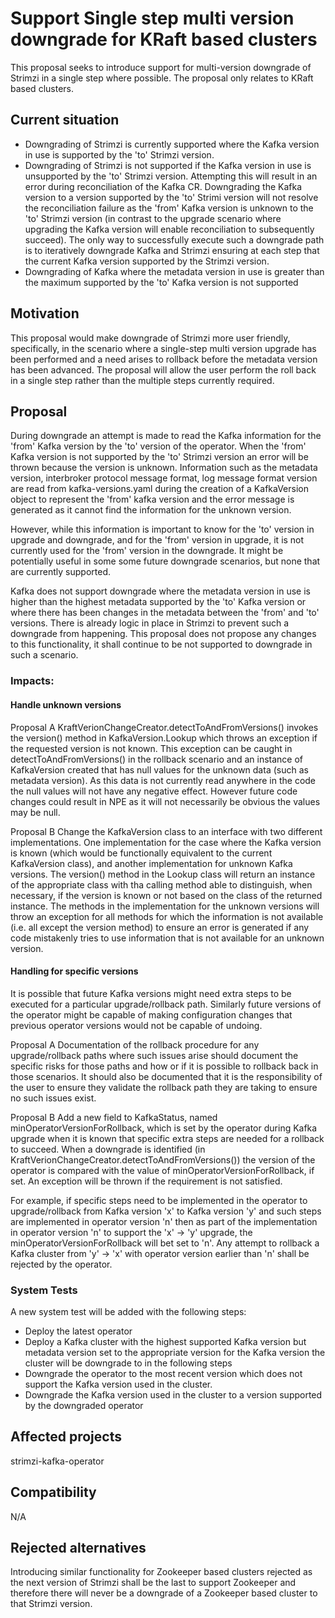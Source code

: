 # Support Single step multi version downgrade for KRaft based clusters 

This proposal seeks to introduce support for multi-version downgrade of Strimzi in a single step where possible.
The proposal only relates to KRaft based clusters.

## Current situation

- Downgrading of Strimzi is currently supported where the Kafka version in use is supported by the 'to' Strimzi version. 
- Downgrading of Strimzi is not supported if the Kafka version in use is unsupported by the 'to' Strimzi version. Attempting this will result in an error during reconciliation of the Kafka CR. Downgrading the Kafka version to a version supported by the 'to' Strimi version will not resolve the reconciliation failure as the 'from' Kafka version is unknown to the 'to' Strimzi version (in contrast to the upgrade scenario where upgrading the Kafka version will enable reconciliation to subsequently succeed). The only way to successfully execute such a downgrade path is to iteratively downgrade Kafka and Strimzi ensuring at each step that the current Kafka version supported by the Strimzi version.  
- Downgrading of Kafka where the metadata version in use is greater than the maximum supported by the 'to' Kafka version is not supported

## Motivation

This proposal would make downgrade of Strimzi more user friendly, specifically, in the scenario where a single-step multi version upgrade has been performed and a need arises to rollback before the metadata version has been advanced. The proposal will allow the user perform the roll back in a single step rather than the multiple steps currently required.

## Proposal

During downgrade an attempt is made to read the Kafka information for the 'from' Kafka version by the 'to' version of the operator. When the 'from' Kafka version is not supported by the 'to' Strimzi version an error will be thrown because the version is unknown. Information such as the metadata version, interbroker protocol message format, log message format version are read from kafka-versions.yaml during the creation of a KafkaVersion object to represent the 'from' kafka version and the error message is generated as it cannot find the information for the unknown version.

However, while this information is important to know for the 'to' version in upgrade and downgrade, and for the 'from' version in upgrade, it is not currently used for the 'from' version in the downgrade. It might be potentially useful in some some future downgrade scenarios, but none that are currently supported.

Kafka does not support downgrade where the metadata version in use is higher than the highest metadata supported by the 'to' Kafka version or where there has been changes in the metadata between the 'from' and 'to' versions. There is already logic in place in Strimzi to prevent such a downgrade from happening. This proposal does not propose any changes to this functionality, it shall continue to be not supported to downgrade in such a scenario. 

### Impacts:

#### Handle unknown versions

Proposal A
KraftVerionChangeCreator.detectToAndFromVersions() invokes the version() method in KafkaVersion.Lookup which throws an exception if the requested version is not known.
This exception can be caught in detectToAndFromVersions() in the rollback scenario and an instance of KafkaVersion created that has null values for the unknown data (such as metadata version).
As this data is not currently read anywhere in the code the null values will not have any negative effect.
However future code changes could result in NPE as it will not necessarily be obvious the values may be null.

Proposal B
Change the KafkaVersion class to an interface with two different implementations. 
One implementation for the case where the Kafka version is known (which would be functionally equivalent to the current KafkaVersion class), and another implementation for unknown Kafka versions.
The version() method in the Lookup class will return an instance of the appropriate class with tha calling method able to distinguish, when necessary, if the version is known or not based on the class of the returned instance.
The methods in the implementation for the unknown versions will throw an exception for all methods for which the information is not available (i.e. all except the version method) to ensure an error is generated if any code mistakenly tries to use information that is not available for an unknown version. 

#### Handling for specific versions
It is possible that future Kafka versions might need extra steps to be executed for a particular upgrade/rollback path.
Similarly future versions of the operator might be capable of making configuration changes that previous operator versions would not be capable of undoing. 

Proposal A
Documentation of the rollback procedure for any upgrade/rollback paths where such issues arise should document the specific risks for those paths and how or if it is possible to rollback back in those scenarios.
It should also be documented that it is the responsibility of the user to ensure they validate the rollback path they are taking to ensure no such issues exist. 

Proposal B
Add a new field to KafkaStatus, named minOperatorVersionForRollback, which is set by the operator during Kafka upgrade when it is known that specific extra steps are needed for a rollback to succeed.
When a downgrade is identified (in KraftVerionChangeCreator.detectToAndFromVersions()) the version of the operator is compared with the value of minOperatorVersionForRollback, if set.
An exception will be thrown if the requirement is not satisfied. 

For example, if specific steps need to be implemented in the operator to upgrade/rollback from Kafka version 'x' to Kafka version 'y' and such steps are implemented in operator version 'n' then as part of the implementation in operator version 'n' to support the 'x' -> 'y' upgrade, the minOperatorVersionForRollback will bet set to 'n'.
Any attempt to rollback a Kafka cluster from 'y' -> 'x' with operator version earlier than 'n' shall be rejected by the operator.

### System Tests

A new system test will be added with the following steps:
- Deploy the latest operator
- Deploy a Kafka cluster with the highest supported Kafka version but metadata version set to the appropriate version for the Kafka version the cluster will be downgrade to in the following steps
- Downgrade the operator to the most recent version which does not support the Kafka version used in the cluster.
- Downgrade the Kafka version used in the cluster to a version supported by the downgraded operator

## Affected projects

strimzi-kafka-operator 

## Compatibility

N/A

## Rejected alternatives

Introducing similar functionality for Zookeeper based clusters rejected as the next version of Strimzi shall be the last to support Zookeeper and therefore there will never be a downgrade of a Zookeeper based cluster to that Strimzi version.
